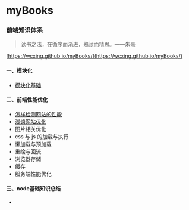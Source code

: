 # myBooks

### 前端知识体系

> 读书之法，在循序而渐进，熟读而精思。——朱熹

[https://wcxing.github.io/myBooks/](https://wcxing.github.io/myBooks/)

#### 一、模块化
- [模块化基础](模块化/模块基础.md)

#### 二、前端性能优化

- [怎样检测网站的性能](FEOptimization/怎样检测网站的性能.md)
- [浅谈网站优化](FEOptimization/websiteOptimization.md)
- 图片相关优化
- css 与 js 的加载与执行
- 懒加载与预加载
- 重绘与回流
- 浏览器存储
- 缓存
- 服务端性能优化

#### 三、node基础知识总结
- 


